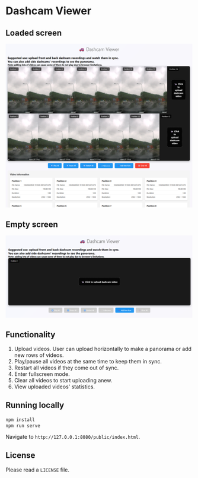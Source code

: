 # Dashcam Viewer

## Loaded screen

![Loaded screen](images/loaded_screen.png)

## Empty screen

![Empty screen](images/empty_screen.png)

## Functionality

1. Upload videos. User can upload horizontally to make a panorama or add new rows of videos.
2. Play/pause all videos at the same time to keep them in sync.
3. Restart all videos if they come out of sync.
4. Enter fullscreen mode.
5. Clear all videos to start uploading anew.
6. View uploaded videos' statistics.

## Running locally

```
npm install
npm run serve
```

Navigate to `http://127.0.0.1:8080/public/index.html`.

## License

Please read a `LICENSE` file.